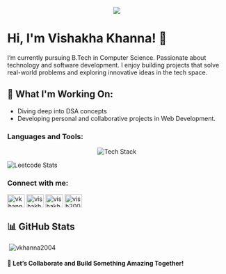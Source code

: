 <!-- Banner or ASCII Art --> 
<p align="center"> 
  <img src="https://readme-typing-svg.herokuapp.com?font=Fira+Code&size=30&duration=2000&pause=1000&color=F7B93C&center=true&vCenter=true&width=800&height=70&lines=Hi+there!+I'm+Vishakha+Khanna;Welcome+to+my+GitHub+space!">
</p>

# Hi, I'm Vishakha Khanna! 👋
I’m currently pursuing B.Tech in Computer Science. Passionate about technology and software development. I enjoy building projects that solve real-world problems and exploring innovative ideas in the tech space.

## 🌱 What I'm Working On:
- Diving deep into DSA concepts
- Developing personal and collaborative projects in Web Development.

<h3 align="left">Languages and Tools:</h3>
<p align="center"> <img src="https://skillicons.dev/icons?i=c,cpp,java,python,pandas,html,css,js,react,express,node,tailwind,mongodb,appwrite,mysql,git" alt="Tech Stack" /> </p>

![Leetcode Stats](https://leetcard.jacoblin.cool/vishakhakhanna?theme=dark&font=Noto%20Serif%20Georgian&ext=heatmap)  

<h3 align="left">Connect with me:</h3>
<p align="left">
<a href="https://x.com/Vkhanna2004" target="blank"><img align="center" src="https://raw.githubusercontent.com/rahuldkjain/github-profile-readme-generator/master/src/images/icons/Social/twitter.svg" alt="vkhanna2004" height="30" width="40" /></a>
<a href="https://linkedin.com/in/vishakha-khanna" target="blank"><img align="center" src="https://raw.githubusercontent.com/rahuldkjain/github-profile-readme-generator/master/src/images/icons/Social/linked-in-alt.svg" alt="vishakha-khanna" height="30" width="40" /></a>
<a href="https://www.leetcode.com/vishakhakhanna" target="blank"><img align="center" src="https://raw.githubusercontent.com/rahuldkjain/github-profile-readme-generator/master/src/images/icons/Social/leet-code.svg" alt="vishakhakhanna" height="30" width="40" /></a>
<a href="https://auth.geeksforgeeks.org/user/vish2004/profile" target="blank"><img align="center" src="https://raw.githubusercontent.com/rahuldkjain/github-profile-readme-generator/master/src/images/icons/Social/geeks-for-geeks.svg" alt="vish2004/profile" height="30" width="40" /></a>
</p>

## 📊 GitHub Stats

<!-- ![Streak](https://github-readme-streak-stats.herokuapp.com/?user=vkhanna2004&theme=dark&hide_border=false)<br/> -->

<p>&nbsp;<img align="center" src="https://github-readme-stats.vercel.app/api?username=vkhanna2004&show_icons=true&locale=en&theme=dark&hide_border=false" alt="vkhanna2004" /></p>

#### 🚀 Let’s Collaborate and Build Something Amazing Together!
